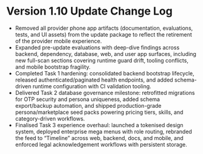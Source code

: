 # Version 1.10 Update Change Log

- Removed all provider phone app artifacts (documentation, evaluations, tests, and UI assets) from the update package to reflect the retirement of the provider mobile experience.
- Expanded pre-update evaluations with deep-dive findings across backend, dependency, database, web, and user app surfaces, including new full-scan sections covering runtime guard drift, tooling conflicts, and mobile bootstrap fragility.
- Completed Task 1 hardening: consolidated backend bootstrap lifecycle, released authenticated/paginated health endpoints, and added schema-driven runtime configuration with CI validation tooling.
- Delivered Task 2 database governance milestone: retrofitted migrations for OTP security and persona uniqueness, added schema export/backup automation, and shipped production-grade persona/marketplace seed packs powering pricing tiers, skills, and category-driven workflows.
- Finalised Task 3 experience overhaul: launched a tokenised design system, deployed enterprise mega menus with role routing, rebranded the feed to “Timeline” across web, backend, docs, and mobile, and enforced legal acknowledgement workflows with persistent storage.
